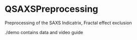 # QSAXSPreprocessing
Preprocessing of the SAXS Indicatrix, Fractal effect exclusion 

./demo contains data and video guide 
